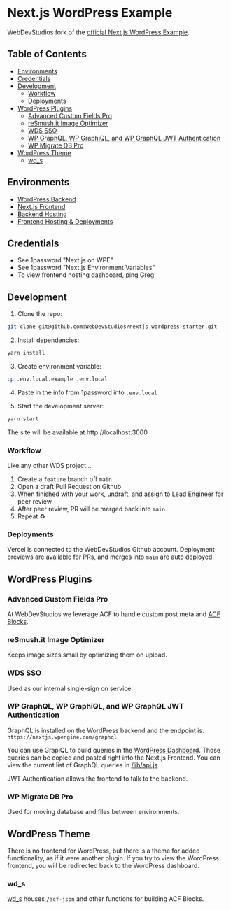 # Next.js WordPress Example

WebDevStudios fork of the [official Next.js WordPress Example](https://github.com/vercel/next.js/tree/canary/examples/cms-wordpress).

## Table of Contents
- [Environments](#environments)
- [Credentials](#credentials)
- [Development](#development)
  - [Workflow](#workflow)
  - [Deployments](#deployments)
- [WordPress Plugins](#wordpress-plugins)
  - [Advanced Custom Fields Pro](#advanced-custom-fields-pro)
  - [reSmush.it Image Optimizer](#resmushit-image-optimizer)
  - [WDS SSO](#wds-sso)
  - [WP GraphQL, WP GraphiQL, and WP GraphQL JWT Authentication](#wp-graphql-wp-graphiql-and-wp-graphql-jwt-authentication)
  - [WP Migrate DB Pro](#wp-migrate-db-pro)
- [WordPress Theme](#wordpress-theme)
  - [wd_s](#wd_s)

## Environments
- [WordPress Backend](https://nextjs.wpengine.com/)
- [Next.js Frontend](https://nextjs-wordpress-starter.vercel.app)
- [Backend Hosting](https://my.wpengine.com/installs/nextjs)
- [Frontend Hosting & Deployments](https://vercel.com/webdevstudios/)

## Credentials
- See 1password "Next.js on WPE"
- See 1password "Next.js Environment Variables"
- To view frontend hosting dashboard, ping Greg

## Development

1. Clone the repo:

```bash
git clone git@github.com:WebDevStudios/nextjs-wordpress-starter.git
```

2. Install dependencies:

```bash
yarn install
```

3. Create environment variable:

```bash
cp .env.local.example .env.local
```
4. Paste in the info from 1password into `.env.local`

5. Start the development server:

```bash
yarn start
```
The site will be available at http://localhost:3000

### Workflow

Like any other WDS project...

1. Create a `feature` branch off `main`
2. Open a draft Pull Request on Github
3. When finished with your work, undraft, and assign to Lead Engineer for peer review
4. After peer review, PR will be merged back into `main`
5. Repeat ♻️

### Deployments

Vercel is connected to the WebDevStudios Github account. Deployment previews are available for PRs, and merges into `main` are auto deployed.

## WordPress Plugins

### Advanced Custom Fields Pro

At WebDevStudios we leverage ACF to handle custom post meta and [ACF Blocks](https://www.advancedcustomfields.com/resources/blocks/).

### reSmush.it Image Optimizer

Keeps image sizes small by optimizing them on upload.

### WDS SSO

Used as our internal single-sign on service.

### WP GraphQL, WP GraphiQL, and WP GraphQL JWT Authentication

GraphQL is installed on the WordPress backend and the endpoint is: `https://nextjs.wpengine.com/graphql`

You can use GrapiQL to build queries in the [WordPress Dashboard](https://nextjs.wpengine.com/wp-admin/admin.php?page=wp-graphiql%2Fwp-graphiql.php). Those queries can be copied and pasted right into the Next.js Frontend. You can view the current list of GraphQL queries in [/lib/api.js](https://github.com/WebDevStudios/nextjs-wordpress-starter/blob/main/lib/api.js)

JWT Authentication allows the frontend to talk to the backend.

### WP Migrate DB Pro

Used for moving database and files between environments.

## WordPress Theme

There is no frontend for WordPress, but there is a theme for added functionality, as if it were another plugin. If you try to view the WordPress frontend, you will be redirected back to the WordPress dashboard.

### wd_s

[wd_s](https://github.com/WebDevStudios/wd_s) houses `/acf-json` and other functions for building ACF Blocks.
